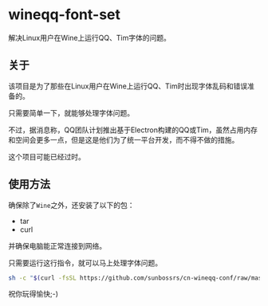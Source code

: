 # wineqq-font-set

解决Linux用户在Wine上运行QQ、Tim字体的问题。

## 关于

该项目是为了那些在Linux用户在Wine上运行QQ、Tim时出现字体乱码和错误准备的。

只需要简单一下，就能够处理字体问题。

不过，据消息称，QQ团队计划推出基于Electron构建的QQ或Tim，虽然占用内存和空间会更多一点，但是这是他们为了统一平台开发，而不得不做的措施。

这个项目可能已经过时。

## 使用方法

确保除了`Wine`之外，还安装了以下的包：

- tar
- curl

并确保电脑能正常连接到网络。

只需要运行这行指令，就可以马上处理字体问题。

```sh
sh -c "$(curl -fsSL https://github.com/sunbossrs/cn-wineqq-conf/raw/master/zhfont.sh)"
```

祝你玩得愉快;-)
